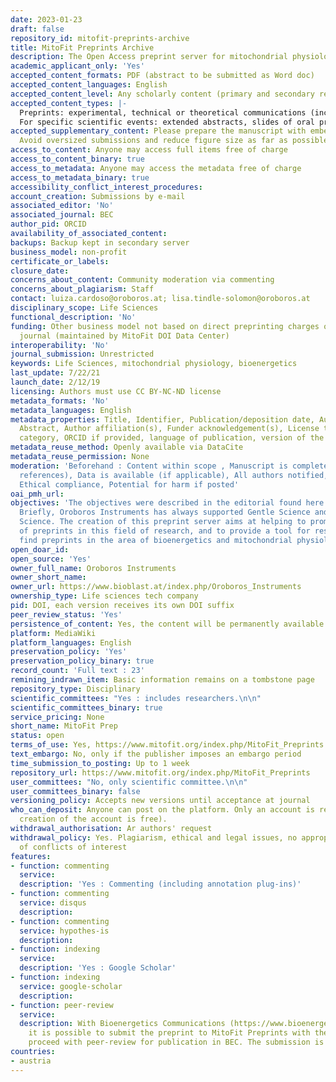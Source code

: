 ```yaml
---
date: 2023-01-23
draft: false
repository_id: mitofit-preprints-archive
title: MitoFit Preprints Archive
description: The Open Access preprint server for mitochondrial physiology and bioenergetics
academic_applicant_only: 'Yes'
accepted_content_formats: PDF (abstract to be submitted as Word doc)
accepted_content_languages: English
accepted_content_level: Any scholarly content (primary and secondary research)
accepted_content_types: |-
  Preprints: experimental, technical or theoretical communications (including commentaries and perspectives), methods sections with application examples, prior to full manuscript submission, reviews (including mini-reviews, reviews with meta-analyses or monographs).
  For specific scientific events: extended abstracts, slides of oral presentations, posters
accepted_supplementary_content: Please prepare the manuscript with embedded figures.
  Avoid oversized submissions and reduce figure size as far as possible
access_to_content: Anyone may access full items free of charge
access_to_content_binary: true
access_to_metadata: Anyone may access the metadata free of charge
access_to_metadata_binary: true
accessibility_conflict_interest_procedures:
account_creation: Submissions by e-mail
associated_editor: 'No'
associated_journal: BEC
author_pid: ORCID
availability_of_associated_content:
backups: Backup kept in secondary server
business_model: non-profit
certificate_or_labels:
closure_date:
concerns_about_content: Community moderation via commenting
concerns_about_plagiarism: Staff
contact: luiza.cardoso@oroboros.at; lisa.tindle-solomon@oroboros.at
disciplinary_scope: Life Sciences
functional_description: 'No'
funding: Other business model not based on direct preprinting charges or associated
  journal (maintained by MitoFit DOI Data Center)
interoperability: 'No'
journal_submission: Unrestricted
keywords: Life Sciences, mitochondrial physiology, bioenergetics
last_update: 7/22/21
launch_date: 2/12/19
licensing: Authors must use CC BY-NC-ND license
metadata_formats: 'No'
metadata_languages: English
metadata_properties: Title, Identifier, Publication/deposition date, Author name(s),
  Abstract, Author affiliation(s), Funder acknowledgement(s), License type(s), Subject
  category, ORCID if provided, language of publication, version of the manuscript
metadata_reuse_method: Openly available via DataCite
metadata_reuse_permission: None
moderation: 'Beforehand : Content within scope , Manuscript is complete (methods,
  references), Data is available (if applicable), All authors notified, Legal compliance,
  Ethical compliance, Potential for harm if posted'
oai_pmh_url:
objectives: 'The objectives were described in the editorial found here: https://www.mitofit.org/index.php/Gnaiger_2019_MitoFit_Preprints_Editorial.
  Briefly, Oroboros Instruments has always supported Gentle Science and thus Open
  Science. The creation of this preprint server aims at helping to promote the concept
  of preprints in this field of research, and to provide a tool for researchers to
  find preprints in the area of bioenergetics and mitochondrial physiology.'
open_doar_id:
open_source: 'Yes'
owner_full_name: Oroboros Instruments
owner_short_name:
owner_url: https://www.bioblast.at/index.php/Oroboros_Instruments
ownership_type: Life sciences tech company
pid: DOI, each version receives its own DOI suffix
peer_review_status: 'Yes'
persistence_of_content: Yes, the content will be permanently available
platform: MediaWiki
platform_languages: English
preservation_policy: 'Yes'
preservation_policy_binary: true
record_count: 'Full text : 23'
remining_indrawn_item: Basic information remains on a tombstone page
repository_type: Disciplinary
scientific_committees: "Yes : includes researchers.\n\n"
scientific_committees_binary: true
service_pricing: None
short_name: MitoFit Prep
status: open
terms_of_use: Yes, https://www.mitofit.org/index.php/MitoFit_Preprints
text_embargo: No, only if the publisher imposes an embargo period
time_submission_to_posting: Up to 1 week
repository_url: https://www.mitofit.org/index.php/MitoFit_Preprints
user_committees: "No, only scientific committee.\n\n"
user_committees_binary: false
versioning_policy: Accepts new versions until acceptance at journal
who_can_deposit: Anyone can post on the platform. Only an account is required ( The
  creation of the account is free).
withdrawal_authorisation: Ar authors' request
withdrawal_policy: Yes. Plagiarism, ethical and legal issues, no appropriate declaration
  of conflicts of interest
features:
- function: commenting
  service:
  description: 'Yes : Commenting (including annotation plug-ins)'
- function: commenting
  service: disqus
  description:
- function: commenting
  service: hypothes-is
  description:
- function: indexing
  service:
  description: 'Yes : Google Scholar'
- function: indexing
  service: google-scholar
  description:
- function: peer-review
  service:
  description: With Bioenergetics Communications (https://www.bioenergetics-communications.org/index.php/bec/about/submissions)
    it is possible to submit the preprint to MitoFit Preprints with the option to
    proceed with peer-review for publication in BEC. The submission is free of charge.
countries:
- austria
---
```



